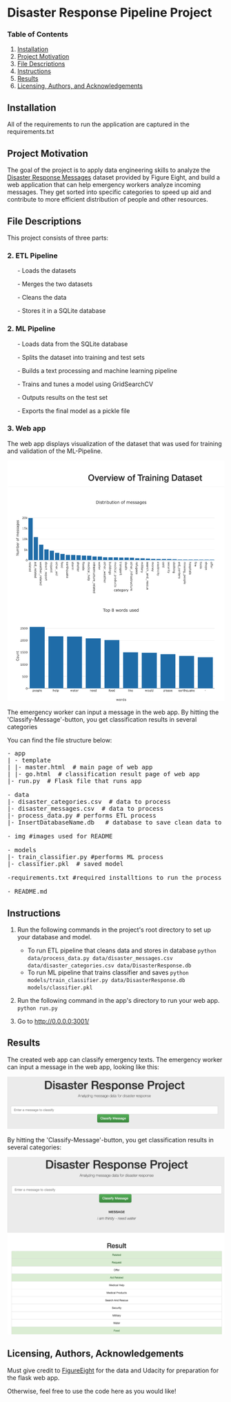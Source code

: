 # Disaster Response Pipeline Project

### Table of Contents

1. [Installation](#installation)
2. [Project Motivation](#motivation)
3. [File Descriptions](#files)
4. [Instructions](#instructions)
5. [Results](#results)
6. [Licensing, Authors, and Acknowledgements](#licensing)

## Installation <a name="installation"></a>

All of the requirements to run the application are captured in the requirements.txt


## Project Motivation<a name="motivation"></a>

The goal of the project is to apply data engineering skills to analyze the [Disaster Response Messages](https://www.figure-eight.com/dataset/combined-disaster-response-data/) dataset provided by Figure Eight, and build a web application that can help emergency workers analyze incoming messages. They get sorted into specific categories to speed up aid and contribute to more efficient distribution of people and other resources.


## File Descriptions <a name="files"></a>

This project consists of three parts:

<h3> 2. ETL Pipeline </h3>
<ul>- Loads the datasets</ul>
<ul>- Merges the two datasets</ul>
<ul>- Cleans the data</ul>
<ul>- Stores it in a SQLite database</ul>

<h3> 2. ML Pipeline </h3>
<ul>- Loads data from the SQLite database</ul>
<ul>- Splits the dataset into training and test sets</ul>
<ul>- Builds a text processing and machine learning pipeline</ul>
<ul>- Trains and tunes a model using GridSearchCV</ul>
<ul>- Outputs results on the test set</ul>
<ul>- Exports the final model as a pickle file</ul>
    
<h3> 3. Web app </h3>
The web app displays visualization of the dataset that was used for training and validation of the ML-Pipeline.
    
![master3](img/training_data.png)
    
The emergency worker can input a message in the web app. By hitting the 'Classify-Message'-button, you get classification results in several categories
    
    

You can find the file structure below:
<pre>
- app
| - template
| |- master.html  # main page of web app
| |- go.html  # classification result page of web app
|- run.py  # Flask file that runs app

- data
|- disaster_categories.csv  # data to process 
|- disaster_messages.csv  # data to process
|- process_data.py # performs ETL process
|- InsertDatabaseName.db   # database to save clean data to

- img #images used for README

- models
|- train_classifier.py #performs ML process
|- classifier.pkl  # saved model 

-requirements.txt #required installtions to run the process

- README.md
</pre>
<a name="results"></a>

## Instructions<a name="results"></a>

1. Run the following commands in the project's root directory to set up your database and model.

    - To run ETL pipeline that cleans data and stores in database
        `python data/process_data.py data/disaster_messages.csv data/disaster_categories.csv data/DisasterResponse.db`
    - To run ML pipeline that trains classifier and saves
        `python models/train_classifier.py data/DisasterResponse.db models/classifier.pkl`

2. Run the following command in the app's directory to run your web app.
    `python run.py`

3. Go to http://0.0.0.0:3001/

## Results<a name="results"></a>

The created web app can classify emergency texts.
The emergency worker can input a message in the web app, looking like this:

![master](img/enter_message.png)

By hitting the 'Classify-Message'-button, you get classification results in several categories:

![master2](img/result.png)

## Licensing, Authors, Acknowledgements<a name="licensing"></a>

Must give credit to [FigureEight](https://www.figure-eight.com) for the data and Udacity for preparation for the flask web app.

Otherwise, feel free to use the code here as you would like! 